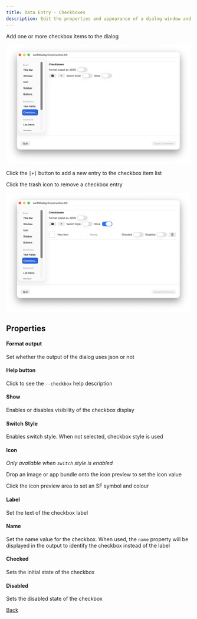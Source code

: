 ```yaml
---
title: Data Entry - Checkboxes
description: Edit the properties and appearance of a dialog window and output the results as a json config
---
```


Add one or more checkbox items to the dialog

<img width="500" alt="image" src="/src/content/docs/builder/assets/builder_checkbox.png" />

Click the `[+]` button to add a new entry to the checkbox item list

Click the trash icon to remove a checkbox entry


<img width="500" alt="image" src="/src/content/docs/builder/assets/builder_checkbox_populated.png" />

## Properties

#### Format output

Set whether the output of the dialog uses json or not

#### Help button

Click to see the `--checkbox` help description

#### Show

Enables or disables visibility of the checkbox display

#### Switch Style

Enables switch style. When not selected, checkbox style is used

#### Icon

_Only available when `switch` style is enabled_

Drop an image or app bundle onto the icon preview to set the icon value

Click the icon preview area to set an SF symbol and colour

#### Label

Set the text of the checkbox label

#### Name

Set the name value for the checkbox. When used, the `name` property will be displayed in the output to identify the checkbox instead of the label

#### Checked

Sets the initial state of the checkbox

#### Disabled

Sets the disabled state of the checkbox


[Back](/builder/builder/)